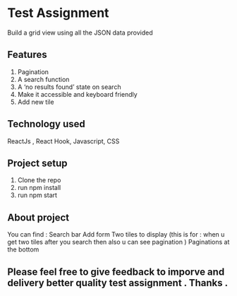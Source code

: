 # Test Assignment

Build a grid view using all the JSON data provided

## Features

1. Pagination
2. A search function
3. A ‘no results found’ state on search
4. Make it accessible and keyboard friendly
5. Add new tile

## Technology used 
ReactJs , React Hook, Javascript, CSS

## Project setup
1. Clone the repo
2. run npm install
3. run npm start

## About project
You can find :
Search bar
Add form
Two tiles to display (this is for : when u get two tiles after you search then also u can see pagination )
Paginations at the bottom

## Please feel free to give feedback to imporve and delivery better quality test assignment . Thanks . 
